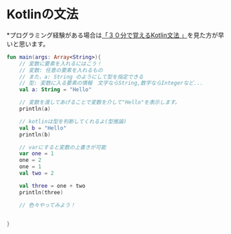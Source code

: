 # Kotlinの文法
*プログラミング経験がある場合は[「３０分で覚えるKotlin文法
」](https://qiita.com/k5n/items/cc0377b75d8537ef8a85)を見た方が早いと思います。

```kotlin
fun main(args: Array<String>){
    // 変数に要素を入れるにはこう！
    // 変数: 任意の要素を入れるもの
    // また、a: String のようにして型を指定できる
    // 型: 変数に入る要素の情報　文字ならString,数字ならIntegerなど...
    val a: String = "Hello"

    // 変数を渡してあげることで変数を介して"Hello"を表示します。
    println(a)

    // kotlinは型を判断してくれるよ(型推論)
    val b = "Hello"
    println(b)  

    // varにすると変数の上書きが可能
    var one = 1
    one = 2
    one = 1
    val two = 2

    val three = one + two 
    println(three)

    // 色々やってみよう！

    
}
```
